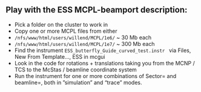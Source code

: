 
## Play with the ESS MCPL-beamport description:
* Pick a folder on the cluster to work in
* Copy one or more MCPL files from either
 * ```/nfs/www/html/users/willend/MCPL/1e6/``` ~ 30 Mb each
 * ```/nfs/www/html/users/willend/MCPL/1e7/``` ~ 300 Mb each
* Find the instrument ```ESS_butterfly_Guide_curved_test.instr ``` via Files, New From Template..., ESS in mcgui
* Look in the code for rotations + translations taking you from the MCNP / TCS to the McStas / beamline coordinate system
* Run the instrument for one or more combinations of Sector= and beamline=, both in ”simulation” and “trace” modes.

